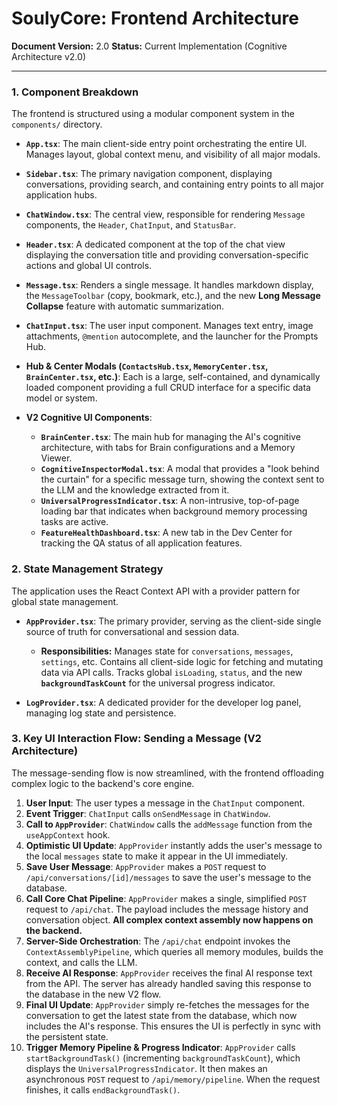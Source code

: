 
# SoulyCore: Frontend Architecture

**Document Version:** 2.0
**Status:** Current Implementation (Cognitive Architecture v2.0)

---

### 1. Component Breakdown

The frontend is structured using a modular component system in the `components/` directory.

*   **`App.tsx`**: The main client-side entry point orchestrating the entire UI. Manages layout, global context menu, and visibility of all major modals.

*   **`Sidebar.tsx`**: The primary navigation component, displaying conversations, providing search, and containing entry points to all major application hubs.

*   **`ChatWindow.tsx`**: The central view, responsible for rendering `Message` components, the `Header`, `ChatInput`, and `StatusBar`.

*   **`Header.tsx`**: A dedicated component at the top of the chat view displaying the conversation title and providing conversation-specific actions and global UI controls.

*   **`Message.tsx`**: Renders a single message. It handles markdown display, the `MessageToolbar` (copy, bookmark, etc.), and the new **Long Message Collapse** feature with automatic summarization.

*   **`ChatInput.tsx`**: The user input component. Manages text entry, image attachments, `@mention` autocomplete, and the launcher for the Prompts Hub.

*   **Hub & Center Modals (`ContactsHub.tsx`, `MemoryCenter.tsx`, `BrainCenter.tsx`, etc.)**: Each is a large, self-contained, and dynamically loaded component providing a full CRUD interface for a specific data model or system.

*   **V2 Cognitive UI Components**:
    *   **`BrainCenter.tsx`**: The main hub for managing the AI's cognitive architecture, with tabs for Brain configurations and a Memory Viewer.
    *   **`CognitiveInspectorModal.tsx`**: A modal that provides a "look behind the curtain" for a specific message turn, showing the context sent to the LLM and the knowledge extracted from it.
    *   **`UniversalProgressIndicator.tsx`**: A non-intrusive, top-of-page loading bar that indicates when background memory processing tasks are active.
    *   **`FeatureHealthDashboard.tsx`**: A new tab in the Dev Center for tracking the QA status of all application features.

### 2. State Management Strategy

The application uses the React Context API with a provider pattern for global state management.

*   **`AppProvider.tsx`**: The primary provider, serving as the client-side single source of truth for conversational and session data.
    *   **Responsibilities:** Manages state for `conversations`, `messages`, `settings`, etc. Contains all client-side logic for fetching and mutating data via API calls. Tracks global `isLoading`, `status`, and the new **`backgroundTaskCount`** for the universal progress indicator.

*   **`LogProvider.tsx`**: A dedicated provider for the developer log panel, managing log state and persistence.

### 3. Key UI Interaction Flow: Sending a Message (V2 Architecture)

The message-sending flow is now streamlined, with the frontend offloading complex logic to the backend's core engine.

1.  **User Input**: The user types a message in the `ChatInput` component.
2.  **Event Trigger**: `ChatInput` calls `onSendMessage` in `ChatWindow`.
3.  **Call to `AppProvider`**: `ChatWindow` calls the `addMessage` function from the `useAppContext` hook.
4.  **Optimistic UI Update**: `AppProvider` instantly adds the user's message to the local `messages` state to make it appear in the UI immediately.
5.  **Save User Message**: `AppProvider` makes a `POST` request to `/api/conversations/[id]/messages` to save the user's message to the database.
6.  **Call Core Chat Pipeline**: `AppProvider` makes a single, simplified `POST` request to `/api/chat`. The payload includes the message history and conversation object. **All complex context assembly now happens on the backend.**
7.  **Server-Side Orchestration**: The `/api/chat` endpoint invokes the `ContextAssemblyPipeline`, which queries all memory modules, builds the context, and calls the LLM.
8.  **Receive AI Response**: `AppProvider` receives the final AI response text from the API. The server has already handled saving this response to the database in the new V2 flow.
9.  **Final UI Update**: `AppProvider` simply re-fetches the messages for the conversation to get the latest state from the database, which now includes the AI's response. This ensures the UI is perfectly in sync with the persistent state.
10. **Trigger Memory Pipeline & Progress Indicator**: `AppProvider` calls `startBackgroundTask()` (incrementing `backgroundTaskCount`), which displays the `UniversalProgressIndicator`. It then makes an asynchronous `POST` request to `/api/memory/pipeline`. When the request finishes, it calls `endBackgroundTask()`.
